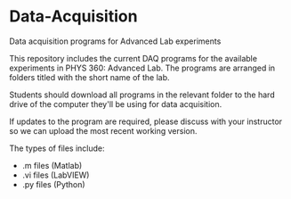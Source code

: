 # Data-Acquisition
Data acquisition programs for Advanced Lab experiments

This repository includes the current DAQ programs for the available experiments in PHYS 360: Advanced Lab. The programs are arranged in folders titled with the short name of the lab. 

Students should download all programs in the relevant folder to the hard drive of the computer they'll be using for data acquisition.

If updates to the program are required, please discuss with your instructor so we can upload the most recent working version.

The types of files include:
- .m files (Matlab)
- .vi files (LabVIEW)
- .py files (Python)
